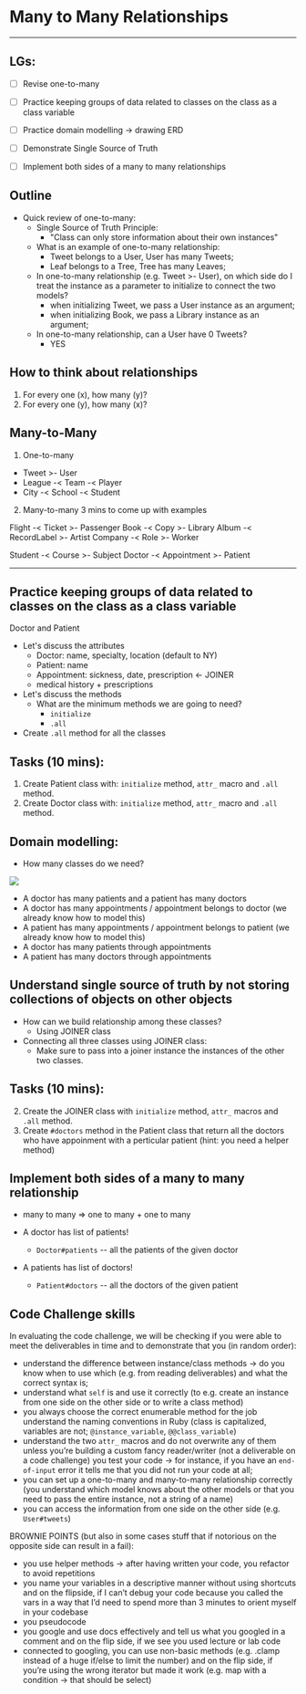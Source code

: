 # Many to Many Relationships
---

## LGs:
- [ ] Revise one-to-many
- [ ] Practice keeping groups of data related to classes on the class as a class variable
- [ ] Practice domain modelling -> drawing ERD
- [ ] Demonstrate Single Source of Truth
- [ ] Implement both sides of a many to many relationships


## Outline

* Quick review of one-to-many:
  * Single Source of Truth Principle:
    - "Class can only store information about their own instances"
  * What is an example of one-to-many relationship:
    - Tweet belongs to a User, User has many Tweets;
    - Leaf belongs to a Tree, Tree has many Leaves;
  * In one-to-many relationship (e.g. Tweet >- User), on which side do I treat the instance as a parameter to initialize to connect the two models?
    - when initializing Tweet, we pass a User instance as an argument;
    - when initializing Book, we pass a Library instance as an argument;
  * In one-to-many relationship, can a User have 0 Tweets?
    - YES

## How to think about relationships
1. For every one (x), how many (y)? 
2. For every one (y), how many (x)?

## Many-to-Many
1. One-to-many
- Tweet >- User
- League -< Team -< Player
- City -< School -< Student

2. Many-to-many
3 mins to come up with examples

Flight -< Ticket >- Passenger
Book -< Copy >- Library 
Album -< RecordLabel >- Artist
Company -< Role >- Worker
<!-- CEO Director -->
Student -< Course >- Subject
Doctor -< Appointment >- Patient

---

## Practice keeping groups of data related to classes on the class as a class variable

Doctor and Patient

* Let's discuss the attributes
    * Doctor: name, specialty, location (default to NY)
    * Patient: name
    * Appointment: sickness, date, prescription <- JOINER
    * medical history + prescriptions
* Let's discuss the methods
    * What are the minimum methods we are going to need?
      * `initialize`
      * `.all`
* Create `.all` method for all the classes

## Tasks (10 mins):
1. Create Patient class with: `initialize` method, `attr_` macro and `.all` method.
1. Create Doctor class with: `initialize` method, `attr_` macro and `.all` method.

## Domain modelling:
* How many classes do we need?

![](https://i.imgur.com/IXtlVuq.png)
* A doctor has many patients and a patient has many doctors
* A doctor has many appointments / appointment belongs to doctor (we already know how to model this)
* A patient has many appointments / appointment belongs to patient (we already know how to model this)
* A doctor has many patients through appointments
* A patient has many doctors through appointments

## Understand single source of truth by not storing collections of objects on other objects
* How can we build relationship among these classes?
    * Using JOINER class
* Connecting all three classes using JOINER class:
    * Make sure to pass into a joiner instance the instances of the other two classes.

## Tasks (10 mins):
2. Create the JOINER class with `initialize` method, `attr_` macros and `.all` method.
3. Create `#doctors` method in the Patient class that return all the doctors who have appoinment with a perticular patient (hint: you need a helper method)

## Implement both sides of a many to many relationship
* many to many => one to many + one to many

* A doctor has list of patients!
    * `Doctor#patients` -- all the patients of the given doctor
* A patients has list of doctors!
    * `Patient#doctors` -- all the doctors of the given patient

## Code Challenge skills
In evaluating the code challenge,  we will be checking if you were able to meet the deliverables in time and to demonstrate that you (in random order):
- understand the difference between instance/class methods -> do you know when to use which (e.g. from reading deliverables) and what the correct syntax is;
- understand what `self` is and use it correctly (to e.g. create an instance from one side on the other side or to write a class method)
- you always choose the correct enumerable method for the job
understand the naming conventions in Ruby (class is capitalized, variables are not; `@instance_variable`, `@@class_variable`)
- understand the two `attr_` macros and do not overwrite any of them unless you’re building a custom fancy reader/writer (not a deliverable on a code challenge)
you test your code -> for instance, if you have an `end-of-input` error it tells me that you did not run your code at all;
- you can set up a one-to-many and many-to-many relationship correctly (you understand which model knows about the other models or that you need to pass the entire instance, not a string of a name)
- you can access the information from one side on the other side (e.g. `User#tweets`)

BROWNIE POINTS (but also in some cases stuff that if notorious on the opposite side can result in a fail):
- you use helper methods -> after having written your code, you refactor to  avoid repetitions
- you name your variables in a descriptive manner without using shortcuts and on the flipside, if I can’t debug your code because you called the vars in a way that I’d need to spend more than 3 minutes to orient myself in your codebase
- you pseudocode
- you google and use docs effectively and tell us what you googled in a comment and on the flip side, if we see you used lecture or lab code
- connected to googling, you can use non-basic methods (e.g. .clamp instead of a huge if/else to limit the number) and on the flip side, if you’re using the wrong iterator but made it work (e.g. map with a condition -> that should be select)

